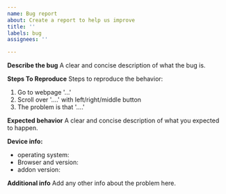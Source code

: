 ```yaml
---
name: Bug report
about: Create a report to help us improve
title: ''
labels: bug
assignees: ''

---
```


**Describe the bug**
A clear and concise description of what the bug is.

**Steps To Reproduce**
Steps to reproduce the behavior:
1. Go to webpage '...'
2. Scroll over '....' with left/right/middle button
3. The problem is that '....'

**Expected behavior**
A clear and concise description of what you expected to happen.

**Device info:**
 - operating system: 
 - Browser and version: 
 - addon version: 


**Additional info**
Add any other info about the problem here.
